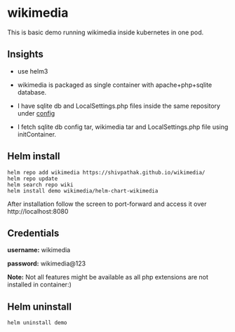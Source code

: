 # wikimedia

This is basic demo running wikimedia inside kubernetes in one pod.

## Insights

- use helm3

- wikimedia is packaged as single container with apache+php+sqlite database.

- I have sqlite db and LocalSettings.php files inside the same repository under [config](./config)

- I fetch sqlite db config tar, wikimedia tar and LocalSettings.php file using initContainer.


## Helm install

```
helm repo add wikimedia https://shivpathak.github.io/wikimedia/
helm repo update
helm search repo wiki
helm install demo wikimedia/helm-chart-wikimedia
```

After installation follow the screen to port-forward and access it over http://localhost:8080


## Credentials

**username:** wikimedia

**password:** wikimedia@123


**Note:** Not all features might be available as all php extensions are not installed in container:)


## Helm uninstall

```
helm uninstall demo
```